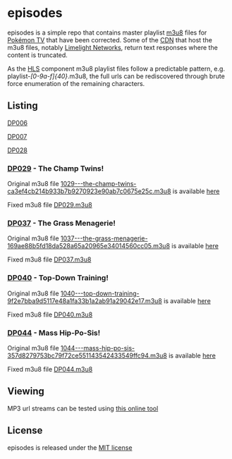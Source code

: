 # episodes

episodes is a simple repo that contains master playlist [m3u8][1] files for
[Pokémon TV][2] that have been corrected. Some of the [CDN][3] that host the
m3u8 files, notably [Limelight Networks][4], return text responses where the
content is truncated.

As the [HLS][5] component m3u8 playlist files follow a predictable pattern,
e.g. playlist-_[0-9a-f]{40}_.m3u8, the full urls can be rediscovered through
brute force enumeration of the remaining characters.

## Listing

[DP006][6]

[DP007][7]

[DP028][8]

### [DP029][9] - The Champ Twins!

Original m3u8 file [1029---the-champ-twins-ca3ef4cb214b933b7b9270923e90ab7c0675e25c.m3u8][10]
is available [here][11]

Fixed m3u8 file [DP029.m3u8][12]

### [DP037][13] - The Grass Menagerie!

Original m3u8 file [1037---the-grass-menagerie-169ae88b5fd18da528a65a20965e34014560cc05.m3u8][14]
is available [here][15]

Fixed m3u8 file [DP037.m3u8][16]

### [DP040][17] - Top-Down Training!

Original m3u8 file [1040---top-down-training-9f2e7bba9d5117e48a1fa33b1a2ab91a29042e17.m3u8][18]
is available [here][19]

Fixed m3u8 file [DP040.m3u8][20]

### [DP044][21] - Mass Hip-Po-Sis!

Original m3u8 file [1044---mass-hip-po-sis-357d8279753bc79f72ce551143542433549ffc94.m3u8][22]
is available [here][23]

Fixed m3u8 file [DP044.m3u8][24]

## Viewing

MP3 url streams can be tested using [this online tool][25]

## License

episodes is released under the [MIT license][26]

  [1]: https://en.wikipedia.org/wiki/M3U
  [2]: https://www.pokemon.com/uk/pokemon-episodes/
  [3]: https://en.wikipedia.org/wiki/Content_delivery_network
  [4]: https://www.limelight.com/
  [5]: https://en.wikipedia.org/wiki/HTTP_Live_Streaming
  [6]: https://github.com/pkmntv/episodes/tree/master/DP006
  [7]: https://github.com/pkmntv/episodes/tree/master/DP007
  [8]: https://github.com/pkmntv/episodes/tree/master/DP028
  [9]: https://bulbapedia.bulbagarden.net/wiki/DP029
  [10]: https://raw.githubusercontent.com/pkmntv/episodes/master/1029---the-champ-twins-ca3ef4cb214b933b7b9270923e90ab7c0675e25c.m3u8
  [11]: https://s2.content.video.llnw.net/smedia/4953336d7f544f678a12270b176ea386/8Z/WeNEiO1TgFK4kxhg6db5eB0l3Qg5guDyeFabRd3v0/1029---the-champ-twins-ca3ef4cb214b933b7b9270923e90ab7c0675e25c.m3u8
  [12]: https://raw.githubusercontent.com/pkmntv/episodes/master/DP029.m3u8
  [13]: https://bulbapedia.bulbagarden.net/wiki/DP037
  [14]: https://raw.githubusercontent.com/pkmntv/episodes/master/1037---the-grass-menagerie-169ae88b5fd18da528a65a20965e34014560cc05.m3u8
  [15]: https://s2.content.video.llnw.net/smedia/4953336d7f544f678a12270b176ea386/YX/8JK-bUki9ikTGiusm6SWFIVSrdlm9N30JDiS5O9FU/1037---the-grass-menagerie-169ae88b5fd18da528a65a20965e34014560cc05.m3u8
  [16]: https://raw.githubusercontent.com/pkmntv/episodes/master/DP037.m3u8
  [17]: https://bulbapedia.bulbagarden.net/wiki/DP040
  [18]: https://raw.githubusercontent.com/pkmntv/episodes/master/1040---top-down-training-9f2e7bba9d5117e48a1fa33b1a2ab91a29042e17.m3u8
  [19]: https://s2.content.video.llnw.net/smedia/4953336d7f544f678a12270b176ea386/Ud/U_sVvfDHuxlYLw-8HlrNVNlmAKXl_K77XwGk4R1kE/1040---top-down-training-9f2e7bba9d5117e48a1fa33b1a2ab91a29042e17.m3u8
  [20]: https://raw.githubusercontent.com/pkmntv/episodes/master/DP040.m3u8
  [21]: https://bulbapedia.bulbagarden.net/wiki/DP044
  [22]: https://raw.githubusercontent.com/pkmntv/episodes/master/1044---mass-hip-po-sis-357d8279753bc79f72ce551143542433549ffc94.m3u8
  [23]: https://s2.content.video.llnw.net/smedia/4953336d7f544f678a12270b176ea386/FK/N5gRNbKEC1pQvTT4n0VGCSvuaDAO8bmx8zxVo8nsY/1044---mass-hip-po-sis-357d8279753bc79f72ce551143542433549ffc94.m3u8
  [24]: https://raw.githubusercontent.com/pkmntv/episodes/master/DP044.m3u8
  [25]: http://player.streamingtvguides.com/
  [26]: https://opensource.org/licenses/MIT